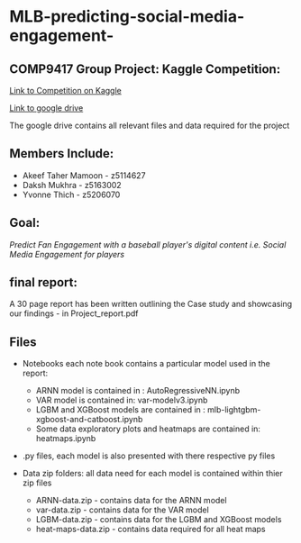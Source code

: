 # MLB-predicting-social-media-engagement-

## COMP9417 Group Project: Kaggle Competition:

[Link to Competition on Kaggle](https://www.kaggle.com/c/mlb-player-digital-engagement-forecasting)

[Link to google drive](https://drive.google.com/drive/folders/1eh8ZBC3ZmHNQyqN3aapM5OBH-it_O6Eu?usp=sharing)

The google drive contains all relevant files and data required for the project 

## Members Include:

* Akeef Taher Mamoon - z5114627
* Daksh Mukhra - z5163002
* Yvonne Thich - z5206070

## Goal: 

*Predict Fan Engagement with a baseball player's digital content i.e. Social Media Engagement for players*

## final report: 

A 30 page report has been written outlining the Case study and showcasing our findings - in Project_report.pdf

## Files 
  - Notebooks each note book contains a particular model used in the report: 
    - ARNN model is contained in : AutoRegressiveNN.ipynb
    - VAR model is contained in: var-modelv3.ipynb
    - LGBM and XGBoost models are contained in : mlb-lightgbm-xgboost-and-catboost.ipynb
    - Some data exploratory plots and heatmaps are contained in: heatmaps.ipynb
    
  - .py files, each model is also presented with there respective py files 
  
  - Data zip folders: all data need for each model is contained within thier zip files
    - ARNN-data.zip - contains data for the ARNN model 
    - var-data.zip - contains data for the VAR model 
    - LGBM-data.zip - contains data for the LGBM and XGBoost models
    - heat-maps-data.zip - contains data required for all heat maps 
  
